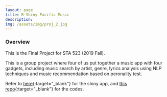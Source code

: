 ```yaml
---
layout: page
title: R-Shiny Pacific Music
description:
img: /assets/img/proj_2.jpg
---
```


### **Overview**

This is the Final Project for STA 523 (2019 Fall).

This is a group project where four of us put together a music app with four gadgets, including music search by artist, genre, lyrics analysis using NLP techniques and music recommendation based on peronality test.

Refer to [here](https://christineshen421.shinyapps.io/pacificMusic){:target="_blank"} for the shiny app, and [this repo](https://github.com/christineymshen/RShiny_pacificMusic){:target="_blank"} for the codes.

